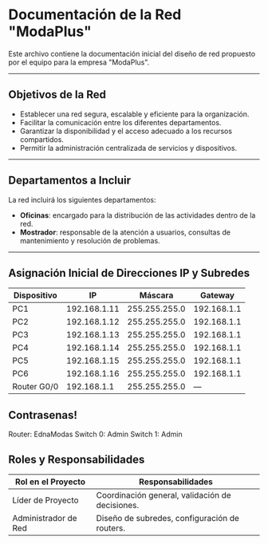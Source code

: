 # Documentación de la Red "ModaPlus"

Este archivo contiene la documentación inicial del diseño de red propuesto por el equipo para la empresa "ModaPlus".

---

## Objetivos de la Red

- Establecer una red segura, escalable y eficiente para la organización.
- Facilitar la comunicación entre los diferentes departamentos.
- Garantizar la disponibilidad y el acceso adecuado a los recursos compartidos.
- Permitir la administración centralizada de servicios y dispositivos.

---

## Departamentos a Incluir

La red incluirá los siguientes departamentos:

- **Oficinas**: encargado para la distribución de las actividades dentro de la red.
- **Mostrador**: responsable de la atención a usuarios, consultas de mantenimiento y resolución de problemas.

---

## Asignación Inicial de Direcciones IP y Subredes


| Dispositivo | IP           | Máscara       | Gateway     |
| ----------- | ------------ | ------------- | ----------- |
| PC1         | 192.168.1.11 | 255.255.255.0 | 192.168.1.1 |
| PC2         | 192.168.1.12 | 255.255.255.0 | 192.168.1.1 |
| PC3         | 192.168.1.13 | 255.255.255.0 | 192.168.1.1 |
| PC4         | 192.168.1.14 | 255.255.255.0 | 192.168.1.1 |
| PC5         | 192.168.1.15 | 255.255.255.0 | 192.168.1.1 |
| PC6         | 192.168.1.16 | 255.255.255.0 | 192.168.1.1 |
| Router G0/0 | 192.168.1.1  | 255.255.255.0 | —           |

## Contrasenas!

Router: EdnaModas
Switch 0: Admin
Switch 1: Admin


## Roles y Responsabilidades


| Rol en el Proyecto        | Responsabilidades                                 |
|---------------------------|---------------------------------------------------|
| Líder de Proyecto         | Coordinación general, validación de decisiones.   |
| Administrador de Red      | Diseño de subredes, configuración de routers.     |
